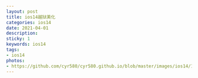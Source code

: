 ```yaml
---
layout: post
title: ios14越狱美化
categories: ios14
date: 2021-04-01
description: 
sticky: 1
keywords: ios14
tags:
- ios14
photos:
- https://github.com/cyr580/cyr580.github.io/blob/master/images/ios14/1.png?raw=true
---
```


